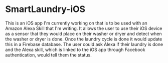 # SmartLaundry-iOS

This is an iOS app I'm currently working on that is to be used with an Amazon Alexa Skill that I'm writing. 
It allows the user to use their iOS device as a sensor that they would place on their washer or dryer and detect when the washer or dryer is done. 
Once the laundry cycle is done it would update this in a Firebase database. 
The user could ask Alexa if their laundry is done and the Alexa skill, which is linked to the iOS app through Facebook authentication, would tell them the status.

